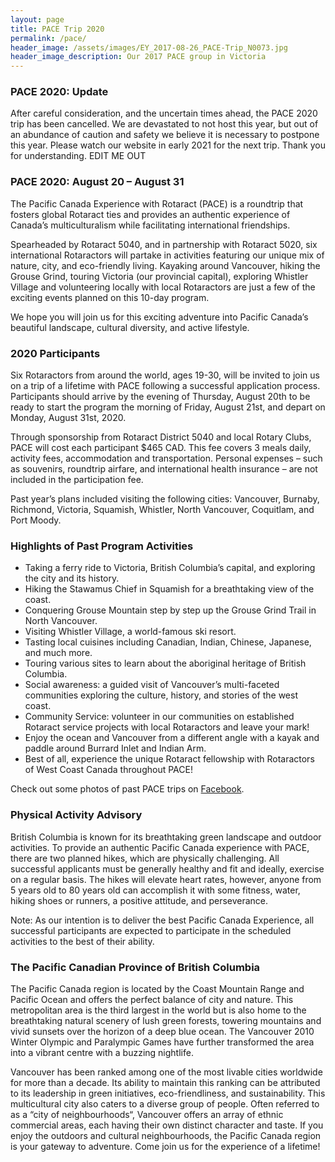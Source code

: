 ```yaml
---
layout: page
title: PACE Trip 2020
permalink: /pace/
header_image: /assets/images/EY_2017-08-26_PACE-Trip_N0073.jpg
header_image_description: Our 2017 PACE group in Victoria
---
```


### PACE 2020: Update

After careful consideration, and the uncertain times ahead, the PACE 2020 trip has been cancelled. We are devastated to not host this year, but out of an abundance of caution and safety we believe it is necessary to postpone this year. Please watch our website in early 2021 for the next trip. Thank you for understanding. EDIT ME OUT

### PACE 2020: August 20 – August 31

The Pacific Canada Experience with Rotaract (PACE) is a roundtrip that fosters global Rotaract ties and provides an authentic experience of Canada’s multiculturalism while facilitating international friendships.

Spearheaded by Rotaract 5040, and in partnership with Rotaract 5020, six international Rotaractors will partake in activities featuring our unique mix of nature, city, and eco-friendly living. Kayaking around Vancouver, hiking the Grouse Grind, touring Victoria (our provincial capital), exploring Whistler Village and volunteering locally with local Rotaractors are just a few of the exciting events planned on this 10-day program.

We hope you will join us for this exciting adventure into Pacific Canada’s beautiful landscape, cultural diversity, and active lifestyle.

### 2020 Participants

Six Rotaractors from around the world, ages 19-30, will be invited to join us on a trip of a lifetime with PACE following a successful application process. Participants should arrive by the evening of Thursday, August 20th to be ready to start the program the morning of Friday, August 21st, and depart on Monday, August 31st, 2020.

Through sponsorship from Rotaract District 5040 and local Rotary Clubs, PACE will cost each participant $465 CAD. This fee covers 3 meals daily, activity fees, accommodation and transportation. Personal expenses – such as souvenirs, roundtrip airfare, and international health insurance – are not included in the participation fee.

Past year’s plans included visiting the following cities: Vancouver, Burnaby, Richmond, Victoria, Squamish, Whistler, North Vancouver, Coquitlam, and Port Moody.

### Highlights of Past Program Activities

* Taking a ferry ride to Victoria, British Columbia’s capital, and exploring the city and its history.
* Hiking the Stawamus Chief in Squamish for a breathtaking view of the coast.
* Conquering Grouse Mountain step by step up the Grouse Grind Trail in North Vancouver.
* Visiting Whistler Village, a world-famous ski resort.
* Tasting local cuisines including Canadian, Indian, Chinese, Japanese, and much more.
* Touring various sites to learn about the aboriginal heritage of British Columbia.
* Social awareness: a guided visit of Vancouver’s multi-faceted communities exploring the culture, history, and stories of the west coast.
* Community Service: volunteer in our communities on established Rotaract service projects with local Rotaractors and leave your mark!
* Enjoy the ocean and Vancouver from a different angle with a kayak and paddle around Burrard Inlet and Indian Arm.
* Best of all, experience the unique Rotaract fellowship with Rotaractors of West Coast Canada throughout PACE!

Check out some photos of past PACE trips on [Facebook](https://www.facebook.com/pg/PACERotaract/photos).

### Physical Activity Advisory

British Columbia is known for its breathtaking green landscape and outdoor activities. To provide an authentic Pacific Canada experience with PACE, there are two planned hikes, which are physically challenging. All successful applicants must be generally healthy and fit and ideally, exercise on a regular basis. The hikes will elevate heart rates, however, anyone from 5 years old to 80 years old can accomplish it with some fitness, water, hiking shoes or runners, a positive attitude, and perseverance.

Note: As our intention is to deliver the best Pacific Canada Experience, all successful participants are expected to participate in the scheduled activities to the best of their ability.

### The Pacific Canadian Province of British Columbia

The Pacific Canada region is located by the Coast Mountain Range and Pacific Ocean and offers the perfect balance of city and nature. This metropolitan area is the third largest in the world but is also home to the breathtaking natural scenery of lush green forests, towering mountains and vivid sunsets over the horizon of a deep blue ocean. The Vancouver 2010 Winter Olympic and Paralympic Games have further transformed the area into a vibrant centre with a buzzing nightlife.

Vancouver has been ranked among one of the most livable cities worldwide for more than a decade. Its ability to maintain this ranking can be attributed to its leadership in green initiatives, eco-friendliness, and sustainability. This multicultural city also caters to a diverse group of people. Often referred to as a “city of neighbourhoods“, Vancouver offers an array of ethnic commercial areas, each having their own distinct character and taste. If you enjoy the outdoors and cultural neighbourhoods, the Pacific Canada region is your gateway to adventure. Come join us for the experience of a lifetime!
